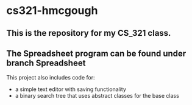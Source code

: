 # cs321-hmcgough

This is the repository for my CS_321 class.
---
The Spreadsheet program can be found under branch Spreadsheet
---

This project also includes code for:
* a simple text editor with saving functionality
* a binary search tree that uses abstract classes for the base class
